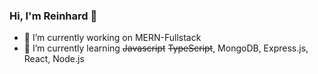 ### Hi, I'm Reinhard 👋

- 🔭 I’m currently working on MERN-Fullstack
- 🌱 I’m currently learning ~~Javascript~~ ~~TypeScript~~, MongoDB, Express.js, React, Node.js 
